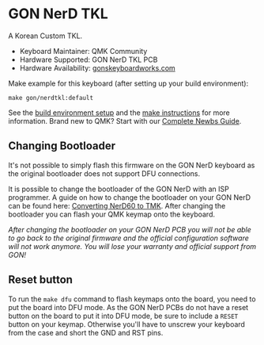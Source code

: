 # GON NerD TKL

A Korean Custom TKL.

* Keyboard Maintainer: QMK Community
* Hardware Supported: GON NerD TKL PCB
* Hardware Availability: [gonskeyboardworks.com](http://www.gonskeyboardworks.com/pcbs-and-controllers/60-nerd-tkl-ver20-pcb.html)

Make example for this keyboard (after setting up your build environment):

    make gon/nerdtkl:default

See the [build environment setup](https://docs.qmk.fm/#/getting_started_build_tools) and the [make instructions](https://docs.qmk.fm/#/getting_started_make_guide) for more information. Brand new to QMK? Start with our [Complete Newbs Guide](https://docs.qmk.fm/#/newbs).

## Changing Bootloader

It's not possible to simply flash this firmware on the GON NerD keyboard as the original bootloader does not support DFU connections.

It is possible to change the bootloader of the GON NerD with an ISP programmer. A guide on how to change the bootloader on your GON NerD can be found here:
[Converting NerD60 to TMK](https://deskthority.net/wiki/Converting_NerD60_to_TMK). After changing the bootloader you can flash your QMK keymap onto the keyboard.

_After changing the bootloader on your GON NerD PCB you will not be able to go back to the original firmware and the official configuration software will
not work anymore. You will lose your warranty and official support from GON!_

## Reset button

To run the `make dfu` command to flash keymaps onto the board, you need to put the board into DFU mode. As the GON NerD PCBs do not have a reset button on the board to put it into DFU mode, be sure to include a `RESET` button on your keymap. Otherwise you'll have to unscrew your keyboard from the case and short the GND and RST pins.
